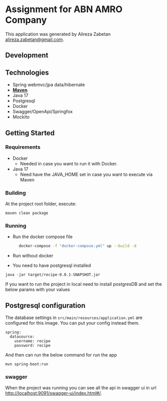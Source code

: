 # Assignment for ABN AMRO Company
This application was generated  by Alireza Zabetan
[alireza.zabetan@gmail.com](alireza.zabetan@gmail.com).
## Development

## Technologies

- Spring webmvc/jpa data/hibernate
- **[Maven](https://maven.apache.org/)**
- Java 17
- Postgresql
- Docker
- Swagger/OpenApi/Springfox
- Mockito

## Getting Started

### Requirements

- Docker
   - Needed in case you want to run it with Docker.
- Java 17
   - Need have the JAVA_HOME set in case you want to execute via Maven

### Building

At the project root folder, execute:

```shell
maven clean package
```

### Running

- Run the docker compose file

````bash
      docker-compose -f "docker-compose.yml" up --build -d
````

- Run without docker

* You need to have postgresql installed

```
java -jar target/recipe-0.0.1-SNAPSHOT.jar
```

If you want to run the project in local need to install postgresDB and set the below params with your values
## Postgresql configuration

The database settings in `src/main/resources/application.yml` are configured for this image.
You can put your config instead them.

```properties
spring:
  datasource:
    username: recipe
    password: recipe
```

And then can run the below command for run the app 

    mvn spring-boot:run

### swagger

When the project was running you can see all the api in swagger ui in url  
[http://localhost:9091/swagger-ui/index.html#/](http://localhost:8081/swagger-ui/index.html#/).
